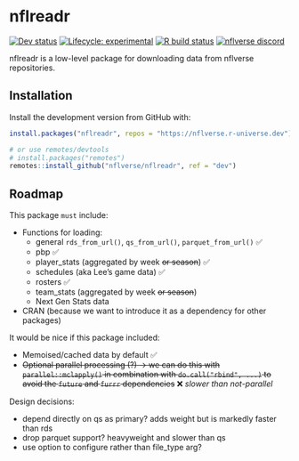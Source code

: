 
<!-- README.md is generated from README.Rmd. Please edit that file -->

# nflreadr

<!-- badges: start -->
<!-- [![CRAN status](https://img.shields.io/cran/v/nflreadr?style=flat-square&logo=R&label=CRAN)](https://CRAN.R-project.org/package=nflreadr)  -->
<!-- [![Codecov test coverage](https://img.shields.io/codecov/c/github/nflverse/nflreadr?label=codecov&style=flat-square&logo=codecov)](https://codecov.io/gh/nflverse/nflreadr?branch=main) -->

[![Dev
status](https://img.shields.io/github/r-package/v/nflverse/nflreadr/master?label=dev&style=flat-square&logo=github)](https://nflreadr.nflverse.com/)
[![Lifecycle:
experimental](https://img.shields.io/badge/lifecycle-experimental-orange.svg?style=flat-square)](https://lifecycle.r-lib.org/articles/stages.html)
[![R build
status](https://img.shields.io/github/workflow/status/nflverse/nflreadr/R-CMD-check?label=R%20check&style=flat-square&logo=github)](https://github.com/nflverse/nflreadr/actions)
[![nflverse
discord](https://img.shields.io/discord/591914197219016707.svg?color=5865F2&label=nflverse%20discord&logo=discord&logoColor=5865F2&style=flat-square)](https://discord.com/invite/5Er2FBnnQa)

<!-- badges: end -->

nflreadr is a low-level package for downloading data from nflverse
repositories.

## Installation

Install the development version from GitHub with:

``` r
install.packages("nflreadr", repos = "https://nflverse.r-universe.dev")

# or use remotes/devtools
# install.packages("remotes")
remotes::install_github("nflverse/nflreadr", ref = "dev")
```

## Roadmap

This package `must` include:

-   Functions for loading:
    -   general `rds_from_url()`, `qs_from_url()`, `parquet_from_url()`
        ✅
    -   pbp ✅
    -   player\_stats (aggregated by week ~~or season~~) ✅
    -   schedules (aka Lee’s game data) ✅
    -   rosters ✅
    -   team\_stats (aggregated by week ~~or season~~)
    -   Next Gen Stats data
-   CRAN (because we want to introduce it as a dependency for other
    packages)

It would be nice if this package included:

-   Memoised/cached data by default ✅
-   ~~Optional parallel processing (?) -&gt; we can do this with
    `parallel::mclapply()` in combination with `do.call("rbind", ...)`
    to avoid the `future` and `furrr` dependencies~~ ❌ *slower than
    not-parallel*

Design decisions:

-   depend directly on qs as primary? adds weight but is markedly faster
    than rds
-   drop parquet support? heavyweight and slower than qs
-   use option to configure rather than file\_type arg?

